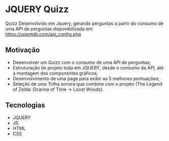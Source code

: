 # JQUERY Quizz

Quizz Desenvolvido em Jquery, gerando perguntas a partir do consumo de uma API de perguntas disponibilizada em: https://opentdb.com/api_config.php


## Motivação

* Desenvolver um Quizz com o consumo de uma API de perguntas; 
* Estruturação do projeto toda em JQUERY, desde o consumo da API, até a montagem dos componentes gráficos;
* Desenvolvimento de uma page para exibir as 5  melhores pontuações;
* Seleção de uma Trilha sonora que combine com o projeto (The Legend of Zelda: Ocarina of Time -> Loost Woods).
 
## Tecnologias

* JQUERY
* JS
* HTML
* CSS
